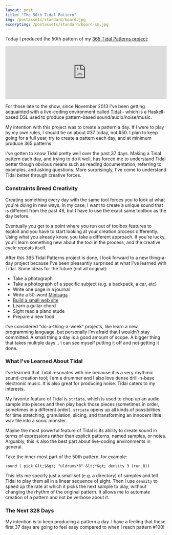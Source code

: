 ```yaml
---
layout: post
title: "The 50th Tidal Pattern"
img: /postassets/standard/board.jpg
excerptimg: /postassets/standard/board-sm.jpg
---
```


<p>Today I produced the 50th pattern of my 
	<a href="http://365tidalpatterns.tumblr.com">365 Tidal Patterns project</a>:</p>

<iframe width="100%" height="166" scrolling="no" frameborder="no" src="https://w.soundcloud.com/player/?url=https%3A//api.soundcloud.com/tracks/133213075&amp;color=ff5500&amp;auto_play=false&amp;hide_related=false&amp;show_artwork=true"> </iframe>

<p>For those late to the show, since November 2013 I've been getting 
	acquainted with a live-coding environment called 
	<a href="http://yaxu.org/tidal">Tidal</a> - which is a Haskell-based
	DSL used to produce pattern-based sound/audio/noise/music.</p>

<p>My intention with this project was to create a pattern a day. 
	If I were to play by my own rules, I should be on about #37 today, not #50.
	I plan to keep going for a full year, try to create a pattern each day, and
	at minimum produce 365 patterns.</p>

<p>I've gotten to know Tidal pretty well over the past 37 days. Making
	a Tidal pattern each day, and trying to do it well, has forced me to understand
	Tidal better though obvious means such
	as reading documentation, referring to examples, and asking questions. More
	surprisingly, I've come to understand Tidal better through creative forces.</p>

<h3>Constraints Breed Creativity</h3> 

<p>Creating something every day with the same tool forces you to look at
	what you're doing in new ways. In my case, I want to create a unique sound
	that is different from the past 49, but I have to use the exact
	same toolbox as the day before.</p>

<p>Eventually you get to a point where you run out of toolbox features to exploit and 
	you have to start looking at your creation process differently. Using what
	you already know, you take a different approach. If you're
	lucky, you'll learn something new about the tool in the process, and the
	creative cycle repeats itself.</p>

<p>After this 365 Tidal Patterns project is done, I look forward to a new
	thing-a-day project because I've been pleasantly surprised at what I've
	learned with Tidal. Some ideas for the future (not all original):</p>

<ul>
	<li>Take a photograph</li>
	<li>Take a photograph of a specific subject (e.g. a backpack, a car, etc)</li>
	<li>Write one page in a journal</li>
	<li>Write a 50-word <a href="http://en.wikipedia.org/wiki/Minisaga">Minisaga</a></li>
	<li><a href="http://jenniferdewalt.com/index.html">Build a small web site</a></li>
	<li>Learn a guitar chord</li>
	<li>Sight read a piano etude</li>
	<li>Prepare a new food</li>
</ul>

<p>I've considered "do-a-thing-a-week" projects, like learn a new programming
	language, but personally I'm afraid that I wouldn't stay committed. A small
	thing a day is a good amount of scope. A bigger thing that takes multiple
	days...  I can see myself putting it off and not getting it done.</p>

<h3>What I've Learned About Tidal</h3>

<p>I've learned that Tidal resonates with me because it is a very
	rhythmic sound-creation tool; I am a drummer and I also love dense drill-n-base
	electronic music. It is also great for producing noise. 
	Tidal caters to my interests.</p>

<p>My favorite feature of Tidal is <code>striate</code>, which is used to 
	chop up an audio sample into pieces and then play back those pieces (sometimes
	in order, sometimes in a different order). <code>striate</code> opens up all
kinds of possibilities for time stretching, granulation, slicing, and transforming
an innocent little wav file into a sonic monster.</p>

<p>Maybe the most powerful feature of Tidal is its ability to create sound in
	terms of expressions rather than explicit patterns, named samples, or notes.
	Arguably, this is also the best part about live-coding environments in general.</p>

<p>Take the inner-most part of the 50th pattern, for example:</p>

    sound ( pick &lt;$&gt; "uldrums*8" &lt;*&gt; density 3 (run 8))


<p>This lets me specify just a small set (e.g. a directory) of samples and tell 
Tidal to play them all in a linear sequence of eight. Then I use <code>density</code>
to speed up the rate at which it picks the next sample to play, without changing
the rhythm of the original pattern. It allows me to automate creation of a pattern
and not be verbose about it.</p>

<h3>The Next 328 Days</h3>

<p>My intention is to keep producing a pattern a day. I have a feeling that these
	first 37 days are going to feel easy compared to when I reach pattern #100!</p>


